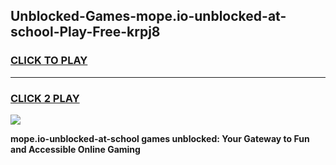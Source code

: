 
## Unblocked-Games-mope.io-unblocked-at-school-Play-Free-krpj8
<h3>
<a href="https://premium76.site?title=mope.io-unblocked-at-school&ref=19M">CLICK TO PLAY</a></h3>
<hr>

<h3>
<a href="https://premium76.site?title=mope.io-unblocked-at-school&ref=19M">CLICK 2 PLAY</a>
  
</h3>

<a href="https://premium76.site?title=mope.io-unblocked-at-school&ref=19M"><img src="https://clearcache.store/games.png"></a>


**mope.io-unblocked-at-school games unblocked: Your Gateway to Fun and Accessible Online Gaming**
